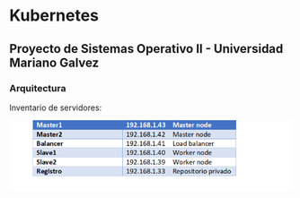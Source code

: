 # Kubernetes
## Proyecto de Sistemas Operativo II - Universidad Mariano Galvez

### Arquitectura
Inventario de servidores: 

![Arquitectura1](Arquitectura.png)

